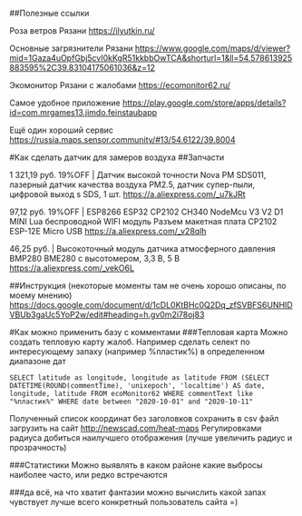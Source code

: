 ##Полезные ссылки

Роза ветров Рязани
https://ilyutkin.ru/

Основные загрязнители Рязани
https://www.google.com/maps/d/viewer?mid=1Gaza4uOpfGbj5cvI0kKgR51kkbbOwTCA&shorturl=1&ll=54.578613925883595%2C39.83104175061036&z=12

Экомонитор Рязани с жалобами
https://ecomonitor62.ru/

Самое удобное приложение 
https://play.google.com/store/apps/details?id=com.mrgames13.jimdo.feinstaubapp

Ещё один хороший сервис
https://russia.maps.sensor.community/#13/54.6122/39.8004

#Как сделать датчик для замеров воздуха
##Запчасти

1 321,19 руб.  19%OFF | Датчик высокой точности Nova PM SDS011, лазерный датчик качества воздуха PM2.5, датчик супер-пыли, цифровой выход s SDS, 1 шт.
https://a.aliexpress.com/_u7kJRt

97,12 руб.  19%OFF | ESP8266 ESP32 CP2102 CH340 NodeMcu V3 V2 D1 MINI Lua беспроводной WIFI модуль Разъем макетная плата CP2102 ESP-12E Micro USB
https://a.aliexpress.com/_v28qlh

46,25 руб. | Высокоточный модуль датчика атмосферного давления BMP280 BME280 с высотомером, 3,3 В, 5 В
https://a.aliexpress.com/_vekO6L


##Инструкция (некоторые моменты там не очень хорошо описаны, по моему мнению) 
https://docs.google.com/document/d/1cDL0KtBHc0Q2Dq_zfSVBFS6UNHIDVBUb3gaUc5YoP2w/edit#heading=h.gv0m2i78oj83


#Как можно применить базу с комментами 
###Тепловая карта
Можно создать тепловую карту жалоб. Например сделать селект по интересующему запаху (например %пластик%) в определенном диапазоне дат

`SELECT latitude as longitude, longitude as latitude FROM
(SELECT DATETIME(ROUND(commentTime), 'unixepoch', 'localtime') AS date, longitude, latitude FROM ecoMonitor62
WHERE commentText like "%пластик%"
WHERE date between "2020-10-01" and "2020-10-11"`

Полученный список координат без заголовков сохранить в csv
файл загрузить на сайт http://newscad.com/heat-maps
Регулировками радиуса добиться наилучшего отображения (лучше увеличить радиус и прозрачность)

###Статистики
Можно выявлять в каком районе какие выбросы наиболее часто, или редко встречаются

###да всё, на что хватит фантазии
можно вычислить какой запах чувствует лучше всего конкретный пользователь сайта =)